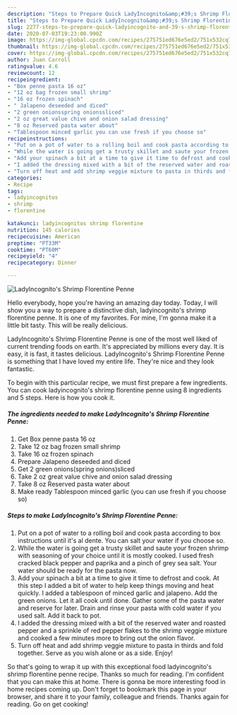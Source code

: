 ```yaml
---
description: "Steps to Prepare Quick LadyIncognito&amp;#39;s Shrimp Florentine Penne"
title: "Steps to Prepare Quick LadyIncognito&amp;#39;s Shrimp Florentine Penne"
slug: 2277-steps-to-prepare-quick-ladyincognito-and-39-s-shrimp-florentine-penne
date: 2020-07-03T19:23:00.990Z
image: https://img-global.cpcdn.com/recipes/275751ed676e5ed2/751x532cq70/ladyincognitos-shrimp-florentine-penne-recipe-main-photo.jpg
thumbnail: https://img-global.cpcdn.com/recipes/275751ed676e5ed2/751x532cq70/ladyincognitos-shrimp-florentine-penne-recipe-main-photo.jpg
cover: https://img-global.cpcdn.com/recipes/275751ed676e5ed2/751x532cq70/ladyincognitos-shrimp-florentine-penne-recipe-main-photo.jpg
author: Juan Carroll
ratingvalue: 4.6
reviewcount: 12
recipeingredient:
- "Box penne pasta 16 oz"
- "12 oz bag frozen small shrimp"
- "16 oz frozen spinach"
- " Jalapeno deseeded and diced"
- "2 green onionsspring onionssliced"
- "2 oz great value chive and onion salad dressing"
- "8 oz Reserved pasta water about"
- "Tablespoon minced garlic you can use fresh if you choose so"
recipeinstructions:
- "Put on a pot of water to a rolling boil and cook pasta according to box instructions until it&#39;s al dente. You can salt your water if you choose so."
- "While the water is going get a trusty skillet and saute your frozen shrimp with seasoning of your choice until it is mostly cooked. I used fresh cracked black pepper and paprika and a pinch of grey sea salt. Your water should be ready for the pasta now."
- "Add your spinach a bit at a time to give it time to defrost and cook. At this step I added a bit of water to help keep things moving and heat quickly. I added a tablespoon of minced garlic and jalapeno. Add the green onions. Let it all cook until done. Gather some of the pasta water and reserve for later. Drain and rinse your pasta with cold water if you used salt. Add it back to pot."
- "I added the dressing mixed with a bit of the reserved water and roasted pepper and a sprinkle of red pepper flakes to the shrimp veggie mixture and cooked a few minutes more to bring out the onion flavor."
- "Turn off heat and add shrimp veggie mixture to pasta in thirds and fold together. Serve as you wish alone or as a side. Enjoy!"
categories:
- Recipe
tags:
- ladyincognitos
- shrimp
- florentine

katakunci: ladyincognitos shrimp florentine 
nutrition: 145 calories
recipecuisine: American
preptime: "PT33M"
cooktime: "PT60M"
recipeyield: "4"
recipecategory: Dinner

---
```



![LadyIncognito&#39;s Shrimp Florentine Penne](https://img-global.cpcdn.com/recipes/275751ed676e5ed2/751x532cq70/ladyincognitos-shrimp-florentine-penne-recipe-main-photo.jpg)

Hello everybody, hope you're having an amazing day today. Today, I will show you a way to prepare a distinctive dish, ladyincognito&#39;s shrimp florentine penne. It is one of my favorites. For mine, I'm gonna make it a little bit tasty. This will be really delicious.



LadyIncognito&#39;s Shrimp Florentine Penne is one of the most well liked of current trending foods on earth. It's appreciated by millions every day. It is easy, it is fast, it tastes delicious. LadyIncognito&#39;s Shrimp Florentine Penne is something that I have loved my entire life. They're nice and they look fantastic.


To begin with this particular recipe, we must first prepare a few ingredients. You can cook ladyincognito&#39;s shrimp florentine penne using 8 ingredients and 5 steps. Here is how you cook it.

<!--inarticleads1-->

##### The ingredients needed to make LadyIncognito&#39;s Shrimp Florentine Penne:

1. Get Box penne pasta 16 oz
1. Take 12 oz bag frozen small shrimp
1. Take 16 oz frozen spinach
1. Prepare  Jalapeno deseeded and diced
1. Get 2 green onions(spring onions)sliced
1. Take 2 oz great value chive and onion salad dressing
1. Take 8 oz Reserved pasta water about
1. Make ready Tablespoon minced garlic (you can use fresh if you choose so)




<!--inarticleads2-->

##### Steps to make LadyIncognito&#39;s Shrimp Florentine Penne:

1. Put on a pot of water to a rolling boil and cook pasta according to box instructions until it&#39;s al dente. You can salt your water if you choose so.
1. While the water is going get a trusty skillet and saute your frozen shrimp with seasoning of your choice until it is mostly cooked. I used fresh cracked black pepper and paprika and a pinch of grey sea salt. Your water should be ready for the pasta now.
1. Add your spinach a bit at a time to give it time to defrost and cook. At this step I added a bit of water to help keep things moving and heat quickly. I added a tablespoon of minced garlic and jalapeno. Add the green onions. Let it all cook until done. Gather some of the pasta water and reserve for later. Drain and rinse your pasta with cold water if you used salt. Add it back to pot.
1. I added the dressing mixed with a bit of the reserved water and roasted pepper and a sprinkle of red pepper flakes to the shrimp veggie mixture and cooked a few minutes more to bring out the onion flavor.
1. Turn off heat and add shrimp veggie mixture to pasta in thirds and fold together. Serve as you wish alone or as a side. Enjoy!




So that's going to wrap it up with this exceptional food ladyincognito&#39;s shrimp florentine penne recipe. Thanks so much for reading. I'm confident that you can make this at home. There is gonna be more interesting food in home recipes coming up. Don't forget to bookmark this page in your browser, and share it to your family, colleague and friends. Thanks again for reading. Go on get cooking!
